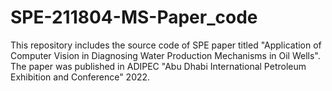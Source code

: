 # SPE-211804-MS-Paper_code
This repository includes the source code of SPE paper titled "Application of Computer Vision in Diagnosing Water Production Mechanisms in Oil Wells".
The paper was published in ADIPEC "Abu Dhabi International Petroleum Exhibition and Conference" 2022.
